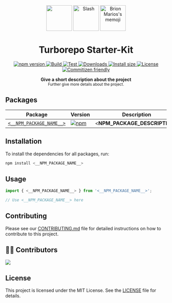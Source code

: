 <div align="center">
  <picture>
    <source media="(prefers-color-scheme: dark)" srcset="https://user-images.githubusercontent.com/4060187/196936123-f6e1db90-784d-4174-b774-92502b718836.png">
    <img src="https://user-images.githubusercontent.com/4060187/196936104-5797972c-ab10-4834-bd61-0d1e5f442c9c.png" height="80" width="auto">
  </picture>
  <picture>
    <img src="https://github.com/brionmario/turborepo-starter/assets/25959096/5f45c917-5165-446a-ab84-12e7e5c63844" alt="Slash" height="80" width="auto">
  </picture>
  <picture>
    <img src="https://user-images.githubusercontent.com/25959096/206864705-83b29b8f-049d-45d2-8ed4-06ec38d0bcad.svg" alt="Brion Marios's memoji" height="80" width="auto">
  </picture>

  <h1 align="center">
    Turborepo Starter-Kit
  </h1>

  <!-- UNCOMMENT-START: Uncomment this -->
  <!-- <p align="center">
    <a href="https://npmjs.org/package/<__NPM_PACKAGE_NAME__>">
      <img src="https://img.shields.io/npm/v/<__NPM_PACKAGE_NAME__>.svg" alt="npm version" />
    </a>
    <a href="https://github.com/<__GITHUB_USERNAME__>/<__GITHUB_REPOSITORY_NAME__>/actions/workflows/build.yml">
      <img src="https://github.com/<__GITHUB_USERNAME__>/<__GITHUB_REPOSITORY_NAME__>/actions/workflows/build.yml/badge.svg" alt="Build" />
    </a>
    <a href="https://github.com/<__GITHUB_USERNAME__>/<__GITHUB_REPOSITORY_NAME__>/actions/workflows/test.yml">
      <img src="https://github.com/<__GITHUB_USERNAME__>/<__GITHUB_REPOSITORY_NAME__>/actions/workflows/test.yml/badge.svg" alt="Test" />
    </a>
    <a href="https://npmjs.org/package/<__NPM_PACKAGE_NAME__>">
      <img src="https://img.shields.io/npm/dm/<__NPM_PACKAGE_NAME__>.svg" alt="Downloads" />
    </a>
    <a href="https://packagephobia.now.sh/result?p=<__NPM_PACKAGE_NAME__>">
      <img src="https://packagephobia.now.sh/badge?p=<__NPM_PACKAGE_NAME__>" alt="Install size" />
    </a>
    <a href="./LICENSE">
      <img src="https://img.shields.io/badge/License-MIT-blue.svg" alt="License">
    </a>
    <a href="#">
      <img src="https://img.shields.io/badge/commitizen-friendly-brightgreen.svg)](http://commitizen.github.io/cz-cli/" alt="Commitizen friendly" />
    </a>
  </p> -->
  <!-- UNCOMMENT-END: Uncomment this -->
  
  <!-- DELETE-START: Uncomment this -->
  <p align="center">
    <a href="https://npmjs.org/package/turborepo-starter">
      <img src="https://img.shields.io/npm/v/turborepo-starter.svg" alt="npm version" />
    </a>
    <a href="https://github.com/brionmario/turborepo-starter/actions/workflows/build.yml">
      <img src="https://github.com/brionmario/turborepo-starter/actions/workflows/build.yml/badge.svg" alt="Build" />
    </a>
    <a href="https://github.com/brionmario/turborepo-starter/actions/workflows/test.yml">
      <img src="https://github.com/brionmario/turborepo-starter/actions/workflows/test.yml/badge.svg" alt="Test" />
    </a>
    <a href="https://npmjs.org/package/turborepo-starter">
      <img src="https://img.shields.io/npm/dm/turborepo-starter.svg" alt="Downloads" />
    </a>
    <a href="https://packagephobia.now.sh/result?p=turborepo-starter">
      <img src="https://packagephobia.now.sh/badge?p=turborepo-starter" alt="Install size" />
    </a>
    <a href="./LICENSE">
      <img src="https://img.shields.io/badge/License-MIT-blue.svg" alt="License">
    </a>
    <a href="#">
      <img src="https://img.shields.io/badge/commitizen-friendly-brightgreen.svg)](http://commitizen.github.io/cz-cli/" alt="Commitizen friendly" />
    </a>
  </p>
  <!-- DELETE-END: Uncomment this -->

  <p align="center">
    <b>
      Give a short description about the project
    </b>
    <br />
    <sub>Further give more details about the project.</sub>
  </p>
</div>

<div align="center">

</div>

## Packages

| Package | Version | Description |
|---------|---------|-------------|
| [`<__NPM_PACKAGE_NAME__>`](https://npmjs.org/package/<__NPM_PACKAGE_NAME__>) | [![npm](https://img.shields.io/npm/v/<__NPM_PACKAGE_NAME__>.svg)](https://npmjs.org/package/<__NPM_PACKAGE_NAME__>) | <__NPM_PACKAGE_DESCRIPTION__> |

## Installation

To install the dependencies for all packages, run:

```bash
npm install <__NPM_PACKAGE_NAME__>
```

## Usage

```javascript
import { <__NPM_PACKAGE_NAME__> } from '<__NPM_PACKAGE_NAME__>';

// Use <__NPM_PACKAGE_NAME__> here
```

## Contributing

Please see our [CONTRIBUTING.md](CONTRIBUTING.md) file for detailed instructions on how to contribute to this project.

## 👨‍💻 Contributors

<!-- UNCOMMENT-START: Uncomment this -->
<!-- <a href="https://github.com/<__GITHUB_USERNAME__>/<__GITHUB_REPOSITORY_NAME__>/graphs/contributors">
  <img src="https://contrib.rocks/image?repo=<__GITHUB_USERNAME__>/<__GITHUB_REPOSITORY_NAME__>" />
</a> -->
<!-- UNCOMMENT-END: Uncomment this -->

<!-- DELETE-START: Uncomment this -->
<a href="https://github.com/brionmario/turborepo-starter/graphs/contributors">
  <img src="https://contrib.rocks/image?repo=brionmario/turborepo-starter" />
</a>
<!-- DELETE-START: Uncomment this -->

## License

This project is licensed under the MIT License. See the [LICENSE](LICENSE) file for details.
